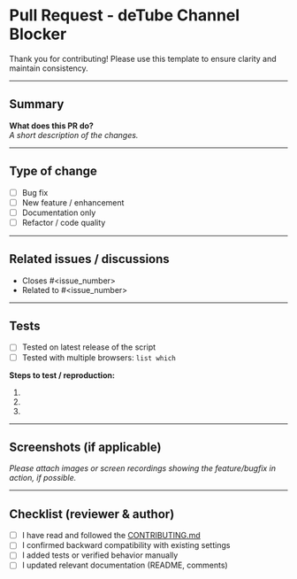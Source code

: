 # Pull Request - deTube Channel Blocker

Thank you for contributing! Please use this template to ensure clarity and maintain consistency.

---

## Summary

**What does this PR do?**  
*A short description of the changes.*

---

## Type of change

- [ ] Bug fix  
- [ ] New feature / enhancement  
- [ ] Documentation only  
- [ ] Refactor / code quality  

---

## Related issues / discussions

- Closes #<issue_number>  
- Related to #<issue_number>

---

## Tests

- [ ] Tested on latest release of the script
- [ ] Tested with multiple browsers: `list which`

**Steps to test / reproduction:**

1. 
2. 
3. 

---

## Screenshots (if applicable)

*Please attach images or screen recordings showing the feature/bugfix in action, if possible.*

---

## Checklist (reviewer & author)

- [ ] I have read and followed the [CONTRIBUTING.md](../CONTRIBUTING.md)
- [ ] I confirmed backward compatibility with existing settings
- [ ] I added tests or verified behavior manually
- [ ] I updated relevant documentation (README, comments)